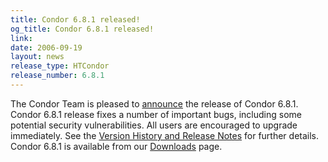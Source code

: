 ```yaml
---
title: Condor 6.8.1 released!
og_title: Condor 6.8.1 released!
link: 
date: 2006-09-19
layout: news
release_type: HTCondor
release_number: 6.8.1
---
```


The Condor Team is pleased to <a href="https://lists.cs.wisc.edu/archive/condor-users/2006-September/msg00155.shtml">announce</a> the release of Condor 6.8.1. Condor 6.8.1 release fixes a number of important bugs, including some potential security vulnerabilities.  All users are encouraged to upgrade immediately. See the <a href="manual/latest-stable/9_Version_History.html"> Version History and Release Notes</a> for further details. Condor 6.8.1 is available from our <a href="downloads/">Downloads</a> page.
